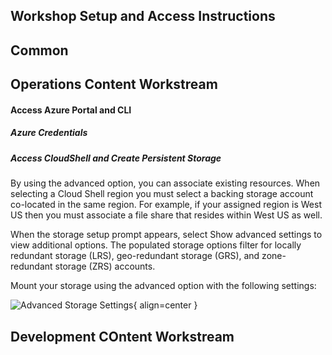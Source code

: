 ## Workshop Setup and Access Instructions

## Common

## Operations Content Workstream

#### Access Azure Portal and CLI

##### Azure Credentials

##### Access CloudShell and Create Persistent Storage

By using the advanced option, you can associate existing resources. When selecting a Cloud Shell region you must select a backing storage account co-located in the same region. For example, if your assigned region is West US then you must associate a file share that resides within West US as well.

When the storage setup prompt appears, select Show advanced settings to view additional options. The populated storage options filter for locally redundant storage (LRS), geo-redundant storage (GRS), and zone-redundant storage (ZRS) accounts.

Mount your storage using the advanced option with the following settings:

![Advanced Storage Settings](/assets/images/advanced-storage.png){ align=center }




## Development COntent Workstream